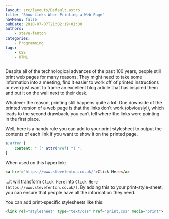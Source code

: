 ```yaml
---
layout: src/layouts/Default.astro
title: 'Show Links When Printing a Web Page'
navMenu: false
pubDate: 2010-07-07T21:02:19+01:00
authors:
    - steve-fenton
categories:
    - Programming
tags:
    - CSS
    - HTML
---
```


Despite all of the technological advances of the past 100 years, people still print web pages for many reasons. They might need to take some information into a meeting, find it easier to work off of printed instructions or even just want to frame an excellent blog article that has inspired them and put it on the wall next to their desk.

Whatever the reason, printing still happens quite a lot. One downside of the printed version of a web page is that the links don’t work (obviously!), which leads to the second drawback, you can’t tell where the links were pointing in the first place.

Well, here is a handy rule you can add to your print stylesheet to output the contents of each link if you want to show it on the printed page.

```css
a:after {
    content: " [" attr(href) "] ";
}
```

When used on this hyperlink:

```html
<a href="https://www.stevefenton.co.uk/">Click Here</a>
```

…it will transform `Click Here` into `Click Here [https://www.stevefenton.co.uk/]`. By adding this to your print-style-sheet, you can ensure that people have all the information they need.

You can add print-specific stylesheets like this:

```html
<link rel="stylesheet" type="text/css" href="print.css" media="print">
```